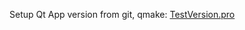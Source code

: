 Setup Qt App version from git, qmake: [TestVersion.pro](https://github.com/mrbindraw/TestVersion/blob/master/TestVersion.pro)
